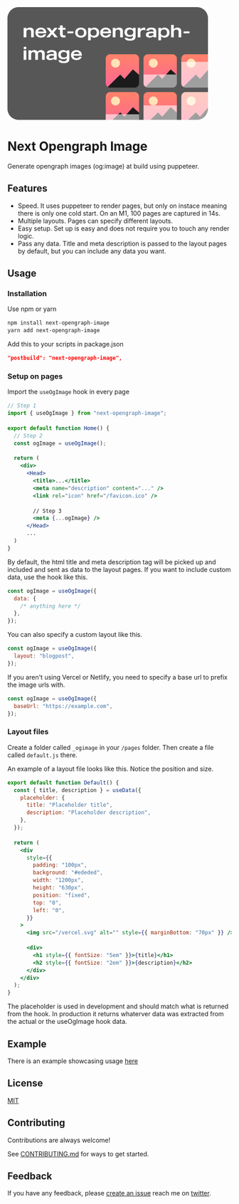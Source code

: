 ![Logo](banner.png)

# Next Opengraph Image

Generate opengraph images (og:image) at build using puppeteer.

## Features

- Speed. It uses puppeteer to render pages, but only on instace meaning there is only one cold start. On an M1, 100 pages are captured in 14s.
- Multiple layouts. Pages can specify different layouts.
- Easy setup. Set up is easy and does not require you to touch any render logic.
- Pass any data. Title and meta description is passed to the layout pages by default, but you can include any data you want.

## Usage

### Installation

Use npm or yarn

```bash
npm install next-opengraph-image
yarn add next-opengraph-image
```

Add this to your scripts in package.json

```json
"postbuild": "next-opengraph-image",
```

### Setup on pages

Import the `useOgImage` hook in every page

```jsx
// Step 1
import { useOgImage } from "next-opengraph-image";

export default function Home() {
  // Step 2
  const ogImage = useOgImage();

  return (
    <div>
      <Head>
        <title>...</title>
        <meta name="description" content="..." />
        <link rel="icon" href="/favicon.ico" />

        // Step 3
        <meta {...ogImage} />
      </Head>
      ...
  )
}
```

By default, the html title and meta description tag will be picked up and included and sent as data to the layout pages. If you want to include custom data, use the hook like this.

```jsx
const ogImage = useOgImage({
  data: {
    /* anything here */
  },
});
```

You can also specify a custom layout like this.

```jsx
const ogImage = useOgImage({
  layout: "blogpost",
});
```

If you aren't using Vercel or Netlify, you need to specify a base url to prefix the image urls with.

```jsx
const ogImage = useOgImage({
  baseUrl: "https://example.com",
});
```

### Layout files

Create a folder called `_ogimage` in your `/pages` folder. Then create a file called `default.js` there.

An example of a layout file looks like this. Notice the position and size.

```jsx
export default function Default() {
  const { title, description } = useData({
    placeholder: {
      title: "Placeholder title",
      description: "Placeholder description",
    },
  });

  return (
    <div
      style={{
        padding: "100px",
        background: "#ededed",
        width: "1200px",
        height: "630px",
        position: "fixed",
        top: "0",
        left: "0",
      }}
    >
      <img src="/vercel.svg" alt="" style={{ marginBottom: "70px" }} />

      <div>
        <h1 style={{ fontSize: "5em" }}>{title}</h1>
        <h2 style={{ fontSize: "2em" }}>{description}</h2>
      </div>
    </div>
  );
}
```

The placeholder is used in development and should match what is returned from the hook. In production it returns whaterver data was extracted from the actual or the useOgImage hook data.

## Example

There is an example showcasing usage [here](/example)

## License

[MIT](LICENSE)

## Contributing

Contributions are always welcome!

See [CONTRIBUTING.md](CONTRIBUTING.md) for ways to get started.

## Feedback

If you have any feedback, please [create an issue](https://github.com/alvarlagerlof/next-opengraph-image/issues/new) reach me on [twitter](https://twitter.com/alvarlagerlof).

```

```
